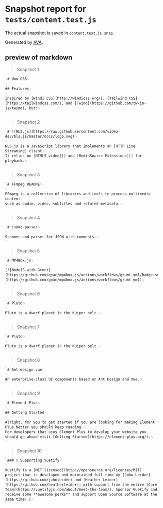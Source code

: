 # Snapshot report for `tests/content.test.js`

The actual snapshot is saved in `content.test.js.snap`.

Generated by [AVA](https://avajs.dev).

## preview of markdown

> Snapshot 1

    `# Uno CSS␊
    ␊
    ## Features␊
    ␊
    Inspired by [Windi CSS](http://windicss.org/), [Tailwind CSS](https://tailwindcss.com/), and [Twind](https://github.com/tw-in-js/twind), but:␊
    `

> Snapshot 2

    `# ![HLS.js](https://raw.githubusercontent.com/video-dev/hls.js/master/docs/logo.svg)␊
    ␊
    HLS.js is a JavaScript library that implements an [HTTP Live Streaming] client.␊
    It relies on [HTML5 video][] and [MediaSource Extensions][] for playback.␊
    `

> Snapshot 3

    `# FFmpeg README␊
    ␊
    FFmpeg is a collection of libraries and tools to process multimedia content␊
    such as audio, video, subtitles and related metadata.␊
    `

> Snapshot 4

    `# jsonc-parser␊
    ␊
    Scanner and parser for JSON with comments.␊
    `

> Snapshot 5

    `# MP4Box.js␊
    ␊
    [![NodeJS with Grunt](https://github.com/gpac/mp4box.js/actions/workflows/grunt.yml/badge.svg)](https://github.com/gpac/mp4box.js/actions/workflows/grunt.yml)␊
    `

> Snapshot 6

    `# Pluto␊
    ␊
    Pluto is a dwarf planet in the Kuiper belt.␊
    `

> Snapshot 7

    `# Pluto␊
    ␊
    Pluto is a dwarf planet in the Kuiper belt.␊
    `

> Snapshot 8

    `# Ant design vue␊
    ␊
    An enterprise-class UI components based on Ant Design and Vue.␊
    `

> Snapshot 9

    `# Element Plus␊
    ␊
    ## Getting Started␊
    ␊
    Alright, for you to get started if you are looking for making Element Plus better you should keep reading.␊
    For developers that uses Element Plus to develop your website you should go ahead visit [Getting Started](https://element-plus.org/).␊
    `

> Snapshot 10

    `### 💖 Supporting Vuetify␊
    ␊
    Vuetify is a [MIT licensed](http://opensource.org/licenses/MIT) project that is developed and maintained full-time by [John Leider](https://github.com/johnleider) and [Heather Leider](https://github.com/heatherleider); with support from the entire [Core Team](https://vuetifyjs.com/about/meet-the-team/). Sponsor Vuetify and receive some **awesome perks** and support Open Source Software at the same time! 🎉␊
    `

